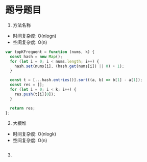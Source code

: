 # 题号题目

1. 方法名称

* 时间复杂度: O(nlogn)
* 空间复杂度: O(n)

```js
var topKFrequent = function (nums, k) {
  const hash = new Map();
  for (let i = 0; i < nums.length; i++) {
    hash.set(nums[i], (hash.get(nums[i]) || 0) + 1);
  }

  const t = [...hash.entries()].sort((a, b) => b[1] - a[1]);
  const res = [];
  for (let i = 0; i < k; i++) {
    res.push(t[i][0]);
  }

  return res;
};
```

2. 大根堆

* 时间复杂度: O(nlogk)
* 空间复杂度: O(n)

```js

```

3. 